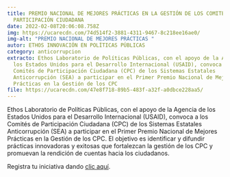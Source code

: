 ```yaml
---
title: PREMIO NACIONAL DE MEJORES PRÁCTICAS EN LA GESTIÓN DE LOS COMITÉS DE
  PARTICIPACIÓN CIUDADANA
date: 2022-02-08T20:06:08.758Z
img: https://ucarecdn.com/74d514f2-3881-4311-9467-8c218ee16ae0/
img-alt: "PREMIO NACIONAL DE MEJORES PRÁCTICAS "
autor: ETHOS INNOVACIÓN EN POLÍTICAS PÚBLICAS
category: anticorrupcion
extracto: Ethos Laboratorio de Políticas Públicas, con el apoyo de la Agencia de
  los Estados Unidos para el Desarrollo Internacional (USAID), convoca a los
  Comités de Participación Ciudadana (CPC) de los Sistemas Estatales
  Anticorrupción (SEA) a participar en el Primer Premio Nacional de Mejores
  Prácticas en la Gestión de los CPC
file: https://ucarecdn.com/47e8f718-89b5-483f-a32f-a0dbce228aa5/
---
```

<!--StartFragment-->

Ethos Laboratorio de Políticas Públicas, con el apoyo de la Agencia de los Estados Unidos para el Desarrollo Internacional (USAID), convoca a los Comités de Participación Ciudadana (CPC) de los Sistemas Estatales Anticorrupción (SEA) a participar en el Primer Premio Nacional de Mejores Prácticas en la Gestión de los CPC. El objetivo es identificar y difundir prácticas innovadoras y exitosas que fortalezcan la gestión de los CPC y promuevan la rendición de cuentas hacia los ciudadanos. 

Registra tu iniciativa dando [clic aquí](https://docs.google.com/forms/d/e/1FAIpQLSfA-xOy4-pnMftuJu997haByI_5CicAbl2tYI48RhEAz62SFg/viewform).

<!--EndFragment-->

